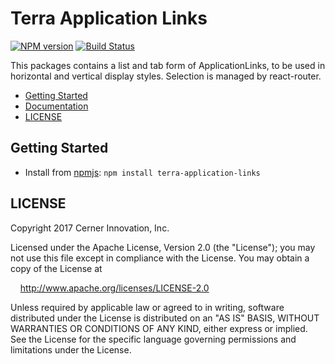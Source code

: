 # Terra Application Links


[![NPM version](http://img.shields.io/npm/v/terra-applicaiton-links.svg)](https://www.npmjs.org/package/terra-application-links)
[![Build Status](https://travis-ci.org/cerner/terra-framework.svg?branch=master)](https://travis-ci.org/cerner/terra-framework)

This packages contains a list and tab form of ApplicationLinks, to be used in horizontal and vertical display styles. Selection is managed by react-router.

- [Getting Started](#getting-started)
- [Documentation](https://github.com/cerner/terra-framework/tree/master/packages/terra-application-links/docs)
- [LICENSE](#license)

## Getting Started

- Install from [npmjs](https://www.npmjs.com): `npm install terra-application-links`

## LICENSE

Copyright 2017 Cerner Innovation, Inc.

Licensed under the Apache License, Version 2.0 (the "License"); you may not use this file except in compliance with the License. You may obtain a copy of the License at

&nbsp;&nbsp;&nbsp;&nbsp;http://www.apache.org/licenses/LICENSE-2.0

Unless required by applicable law or agreed to in writing, software distributed under the License is distributed on an "AS IS" BASIS, WITHOUT WARRANTIES OR CONDITIONS OF ANY KIND, either express or implied. See the License for the specific language governing permissions and limitations under the License.
